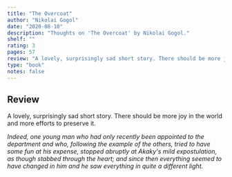 ```yaml
---
title: "The Overcoat"
author: "Nikolai Gogol"
date: "2020-08-10"
description: "Thoughts on 'The Overcoat' by Nikolai Gogol."
shelf: ""
rating: 3
pages: 57
review: "A lovely, surprisingly sad short story. There should be more joy in the world and more efforts to preserve it.<br/><br/><i>Indeed, one young man who had only recently been appointed to the department and who, following the example of the others, tried to have some fun at his expense, stopped abruptly at Akaky's mild expostulation, as though stabbed through the heart; and since then everything seemed to have changed in him and he saw everything in quite a different light.</i>"
type: "book"
notes: false
---
```


## Review

A lovely, surprisingly sad short story. There should be more joy in the world and more efforts to preserve it.

_Indeed, one young man who had only recently been appointed to the department and who, following the example of the others, tried to have some fun at his expense, stopped abruptly at Akaky's mild expostulation, as though stabbed through the heart; and since then everything seemed to have changed in him and he saw everything in quite a different light._
